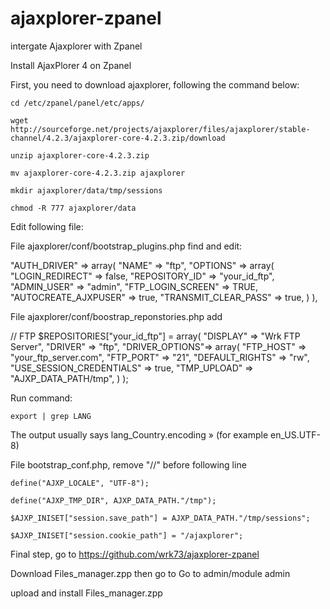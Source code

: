 ajaxplorer-zpanel
=================

intergate Ajaxplorer with Zpanel

Install AjaxPlorer 4 on Zpanel

First, you need to download ajaxplorer, following the command below:

	cd /etc/zpanel/panel/etc/apps/

	wget http://sourceforge.net/projects/ajaxplorer/files/ajaxplorer/stable-channel/4.2.3/ajaxplorer-core-4.2.3.zip/download

	unzip ajaxplorer-core-4.2.3.zip

	mv ajaxplorer-core-4.2.3.zip ajaxplorer

	mkdir ajaxplorer/data/tmp/sessions

	chmod -R 777 ajaxplorer/data

Edit following file:

File ajaxplorer/conf/bootstrap_plugins.php find and edit:

"AUTH_DRIVER" => array(
	"NAME" => "ftp",
	"OPTIONS" => array(
	"LOGIN_REDIRECT" => false,
	"REPOSITORY_ID" => "your_id_ftp",
	"ADMIN_USER" => "admin",
	"FTP_LOGIN_SCREEN" => TRUE,
	"AUTOCREATE_AJXPUSER" => true,
	"TRANSMIT_CLEAR_PASS" => true,
	)
),

File ajaxplorer/conf/boostrap_reponstories.php add

// FTP
$REPOSITORIES["your_id_ftp"] = array(
	"DISPLAY" => "Wrk FTP Server",
	"DRIVER" => "ftp",
	"DRIVER_OPTIONS"=> array(
	"FTP_HOST" => "your_ftp_server.com",
	"FTP_PORT" => "21",
	"DEFAULT_RIGHTS" => "rw",
	"USE_SESSION_CREDENTIALS" => true,
	"TMP_UPLOAD" => "AJXP_DATA_PATH/tmp",
	)
);

Run command:

	export | grep LANG

The output usually says  lang_Country.encoding » (for example en_US.UTF-8)

File bootstrap_conf.php, remove "//" before following line

	define("AJXP_LOCALE", "UTF-8");

	define("AJXP_TMP_DIR", AJXP_DATA_PATH."/tmp");

	$AJXP_INISET["session.save_path"] = AJXP_DATA_PATH."/tmp/sessions";

	$AJXP_INISET["session.cookie_path"] = "/ajaxplorer";

Final step, go to https://github.com/wrk73/ajaxplorer-zpanel

Download Files_manager.zpp then go to Go to admin/module admin

upload and install Files_manager.zpp